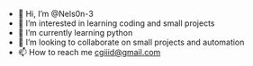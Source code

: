 - 👋 Hi, I’m @Nels0n-3
- 👀 I’m interested in learning coding and small projects
- 🌱 I’m currently learning python
- 💞️ I’m looking to collaborate on small projects and automation
- 📫 How to reach me cgiiid@gmail.com

<!---
Nels0n-3/Nels0n-3 is a ✨ special ✨ repository because its `README.md` (this file) appears on your GitHub profile.
You can click the Preview link to take a look at your changes.
--->
